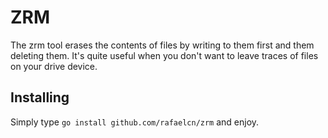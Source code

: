 # ZRM

The zrm tool erases the contents of files by writing to them first and them
deleting them. It's quite useful when you don't want to leave traces of files
on your drive device.

## Installing

Simply type `go install github.com/rafaelcn/zrm` and enjoy.
